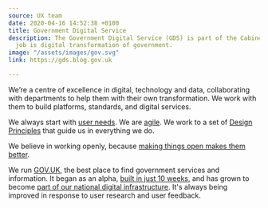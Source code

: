 ```yaml
---
source: UX team
date: 2020-04-16 14:52:38 +0100
title: Government Digital Service
description: The Government Digital Service (GDS) is part of the Cabinet Office. Our
  job is digital transformation of government.
image: "/assets/images/gov.svg"
link: https://gds.blog.gov.uk

---
```

We’re a centre of excellence in digital, technology and data, collaborating with departments to help them with their own transformation. We work with them to build platforms, standards, and digital services.

We always start with [user needs](https://www.gov.uk/service-manual/user-centred-design/user-needs.html). We are [agile](https://gds.blog.gov.uk/2015/06/30/outcomes-not-deliverables/). We work to a set of [Design Principles](https://www.gov.uk/design-principles) that guide us in everything we do.

We believe in working openly, because [making things open makes them better](https://www.gov.uk/design-principles#tenth).

We run [GOV.UK](https://www.gov.uk/), the best place to find government services and information. It began as an alpha, [built in just 10 weeks](https://gds.blog.gov.uk/2011/07/29/alpha-gov-uk-wrap-up/), and has grown to become [part of our national digital infrastructure](https://gds.blog.gov.uk/2015/11/20/2-billion-and-counting/). It's always being improved in response to user research and user feedback.